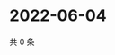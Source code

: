# 2022-06-04

共 0 条

<!-- BEGIN WEIBO -->
<!-- 最后更新时间 Sat Jun 04 2022 22:13:24 GMT+0800 (China Standard Time) -->

<!-- END WEIBO -->
